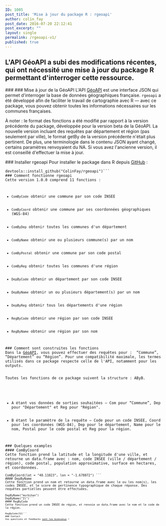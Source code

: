 ```yaml
---
ID: 1005
post_title: 'Mise à jour du package R : rgeoapi'
author: colin_fay
post_date: 2016-07-20 22:12:41
post_excerpt: ""
layout: single
permalink: /rgeoapi-v1/
published: true
---
```

## L'API GéoAPI a subi des modifications récentes, qui ont nécessité une mise à jour du package R permettant d'interroger cette ressource. <!--more-->
<div id="geoapi" class="section level2">
### 
### Mise à jour de la GéoAPI
L'API <a href="https://api.gouv.fr/api/geoapi.html">GéoAPI</a> est une interface JSON qui permet d'interroger la base de données géographiques française. <code>rgeoapi</code> a été développé afin de faciliter le travail de cartographie avec R — avec ce package, vous pouvez obtenir toutes les informations nécessaires sur les communes françaises.

À noter : le format des fonctions a été modifié par rapport à la version précédente du package, développée pour la version beta de la GéoAPI. La nouvelle version incluant des requêtes par département et région (pas seulement par ville), le format getBy de la version précédente n'était plus pertinent. De plus, une terminologie dans le contenu JSON ayant changé, certains paramètres renvoyaient du NA. Si vous avez l'ancienne version, il est conseillé d'effectuer la mise à jour.

</div>
### Installer rgeoapi
Pour installer le package dans R depuis <a href="https://github.com/ColinFay/rgeoapi" target="_blank">GitHub</a>  :
<pre class="{r}"><code>devtools::install_github("ColinFay/rgeoapi")```
### Comment fonctionne rgeoapi
Cette version 1.0.0 comprend 11 fonctions :
<ul>
 	<li><code>ComByCode</code> obtenir une commune par son code INSEE</li>
 	<li><code>ComByCoord</code> obtenir une commune par ses coordonnées géographiques (WGS-84)</li>
 	<li><code>ComByDep</code> obtenir toutes les communes d'un département</li>
 	<li><code>ComByName</code> obtenir une ou plusieurs commune(s) par un nom</li>
 	<li><code>ComByPostal</code> obtenir une commune par son code postal</li>
 	<li><code>ComByReg</code> obtenir toutes les communes d'une région</li>
 	<li><code>DepByCode</code> obtenir un département par son code INSEE</li>
 	<li><code>DepByName</code> obtenir un ou plusieurs département(s) par un nom</li>
 	<li><code>DepByReg</code> obtenir tous les départements d'une région</li>
 	<li><code>RegByCode</code> obtenir une région par son code INSEE</li>
 	<li><code>RegByName</code> obtenir une région par son nom</li>
</ul>
### Comment sont construites les fonctions
Dans la <a href="https://api.gouv.fr/api/geoapi.html">GéoAPI</a>, vous pouvez effectuer des requêtes pour :  “Commune”, “Département” ou “Région”. Pour une compatibilité maximale, les termes utilisés dans ce package respecte celle de l'API, notamment pour les outputs.

Toutes les fonctions de ce package suivent la structure : AByB.
<ul>
 	<li>A étant vos données de sorties souhaitées – Com pour “Commune”, Dep pour "Département" et Reg pour "Région".</li>
 	<li>B étant le paramètre de la requête – Code pour un code INSEE, Coord pour les coordonées (WGS-84), Dep pour le département, Name pour le nom, Postal pour le code postal et Reg pour la région.</li>
</ul>
### Quelques examples
#### ComByCoord
Cette fonction prend la latitude et la longitude d'une ville, et retourne un data.frame avec : nom, code INSEE (ville / département / région), code postal, population approximative, surface en hectares, et coordonnées.
<pre class="{r}"><code>ComByCoord(lat = "48.11023", lon = "-1.678872") ```
#### DepByName
Cette fonction prend un nom et retourne un data.frame avec le ou les nom(s), les codes INSEE, et le score de pertinence typographique de chaque réponse. Des requêtes partielles peuvent être effectuées.
<pre class="{r}"><code>DepByName("morbihan")
DepByName("Il")```
#### RegByCode
Cette fonction prend un code INSEE de région, et renvoie un data.frame avec le nom et le code de la région.
<pre class="{r}"><code>RegByCode(53)```
### Contact
Vos questions et feedbacks <a href="mailto:contact@colinfay.me">sont les bienvenus</a> !
